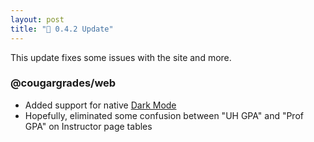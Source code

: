 ```yaml
---
layout: post
title: "🔧 0.4.2 Update"
---
```


This update fixes some issues with the site and more.

### @cougargrades/web
- Added support for native [Dark Mode](https://developer.mozilla.org/en-US/docs/Web/CSS/@media/prefers-color-scheme)
- Hopefully, eliminated some confusion between "UH GPA" and "Prof GPA" on Instructor page tables
